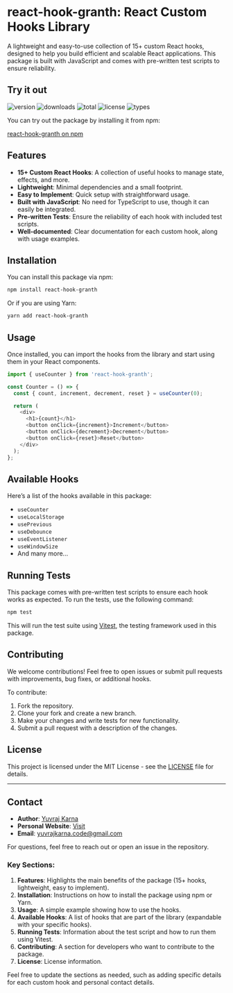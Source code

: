 # react-hook-granth: React Custom Hooks Library

A lightweight and easy-to-use collection of 15+ custom React hooks, designed to help you build efficient and scalable React applications. This package is built with JavaScript and comes with pre-written test scripts to ensure reliability.

## Try it out

![version](https://img.shields.io/npm/v/react-hook-granth)
![downloads](https://img.shields.io/npm/dw/react-hook-granth)
![total](https://img.shields.io/npm/dt/react-hook-granth)
![license](https://img.shields.io/npm/l/react-hook-granth)
![types](https://img.shields.io/npm/types/react-hook-granth)


You can try out the package by installing it from npm:

[react-hook-granth on npm](https://www.npmjs.com/package/react-hook-granth)

## Features

- **15+ Custom React Hooks**: A collection of useful hooks to manage state, effects, and more.
- **Lightweight**: Minimal dependencies and a small footprint.
- **Easy to Implement**: Quick setup with straightforward usage.
- **Built with JavaScript**: No need for TypeScript to use, though it can easily be integrated.
- **Pre-written Tests**: Ensure the reliability of each hook with included test scripts.
- **Well-documented**: Clear documentation for each custom hook, along with usage examples.

## Installation

You can install this package via npm:

```bash
npm install react-hook-granth

```

Or if you are using Yarn:

```bash
yarn add react-hook-granth
```

## Usage

Once installed, you can import the hooks from the library and start using them in your React components.

```js
import { useCounter } from 'react-hook-granth';

const Counter = () => {
  const { count, increment, decrement, reset } = useCounter(0);

  return (
    <div>
      <h1>{count}</h1>
      <button onClick={increment}>Increment</button>
      <button onClick={decrement}>Decrement</button>
      <button onClick={reset}>Reset</button>
    </div>
  );
};
```

## Available Hooks

Here’s a list of the hooks available in this package:

- `useCounter`
- `useLocalStorage`
- `usePrevious`
- `useDebounce`
- `useEventListener`
- `useWindowSize`
- And many more...

## Running Tests

This package comes with pre-written test scripts to ensure each hook works as expected. To run the tests, use the following command:

```bash
npm test
```

This will run the test suite using [Vitest](https://vitest.dev/), the testing framework used in this package.

## Contributing

We welcome contributions! Feel free to open issues or submit pull requests with improvements, bug fixes, or additional hooks.

To contribute:

1. Fork the repository.
2. Clone your fork and create a new branch.
3. Make your changes and write tests for new functionality.
4. Submit a pull request with a description of the changes.

## License

This project is licensed under the MIT License - see the [LICENSE](LICENSE) file for details.

---

## Contact

- **Author**: [Yuvraj Karna](https://linkedin.com/in/yuvrajkarna27)
- **Personal Website**: [Visit](https://yuvraj-karna.vercel.app)
- **Email**: yuvrajkarna.code@gmail.com

For questions, feel free to reach out or open an issue in the repository.

### Key Sections:

1. **Features**: Highlights the main benefits of the package (15+ hooks, lightweight, easy to implement).
2. **Installation**: Instructions on how to install the package using npm or Yarn.
3. **Usage**: A simple example showing how to use the hooks.
4. **Available Hooks**: A list of hooks that are part of the library (expandable with your specific hooks).
5. **Running Tests**: Information about the test script and how to run them using Vitest.
6. **Contributing**: A section for developers who want to contribute to the package.
7. **License**: License information.

Feel free to update the sections as needed, such as adding specific details for each custom hook and personal contact details.

```

